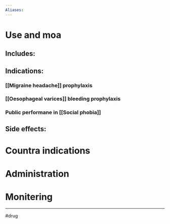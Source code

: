 ```yaml
---
Aliases:
---
```

# Use and moa
## Includes:
## Indications:
### [[Migraine headache]] prophylaxis
### [[Oesophageal varices]] bleeding prophylaxis
### Public performane in [[Social phobia]]
## Side effects:
# Countra indications
# Administration 
# Monitering 

---
#drug 